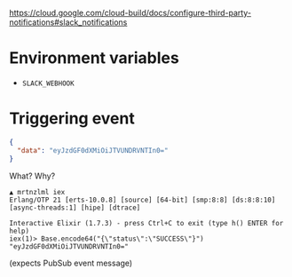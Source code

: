 https://cloud.google.com/cloud-build/docs/configure-third-party-notifications#slack_notifications

# Environment variables

- `SLACK_WEBHOOK`

# Triggering event

```json
{
  "data": "eyJzdGF0dXMiOiJTVUNDRVNTIn0="
}
```

What? Why?

```
▲ mrtnzlml iex
Erlang/OTP 21 [erts-10.0.8] [source] [64-bit] [smp:8:8] [ds:8:8:10] [async-threads:1] [hipe] [dtrace]

Interactive Elixir (1.7.3) - press Ctrl+C to exit (type h() ENTER for help)
iex(1)> Base.encode64("{\"status\":\"SUCCESS\"}")
"eyJzdGF0dXMiOiJTVUNDRVNTIn0="
```

(expects PubSub event message)
